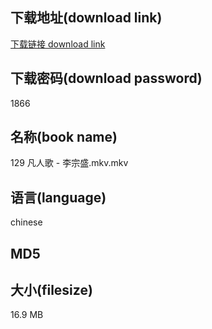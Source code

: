 ## 下载地址(download link)
[下载链接 download link](https://tutu365.netlify.app/?s=129+%E5%87%A1%E4%BA%BA%E6%AD%8C+-+%E6%9D%8E%E5%AE%97%E7%9B%9B.mkv)

## 下载密码(download password)
1866

## 名称(book name)
129 凡人歌 - 李宗盛.mkv.mkv

## 语言(language)
chinese

## MD5


## 大小(filesize)
16.9 MB
